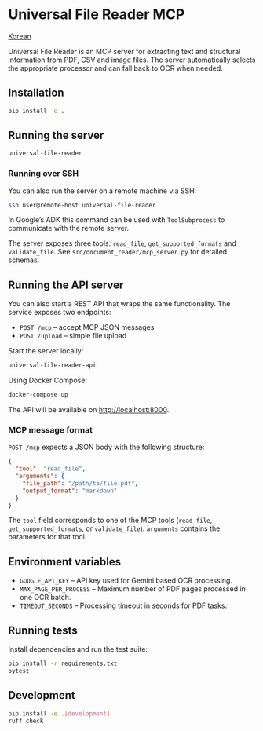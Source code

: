 # Universal File Reader MCP

<p align="right">

  <a href="README_KO.md">Korean</a>

</p>

Universal File Reader is an MCP server for extracting text and structural information from PDF, CSV and image files. The server automatically selects the appropriate processor and can fall back to OCR when needed.

## Installation

```bash
pip install -e .
```

## Running the server

```bash
universal-file-reader
```

### Running over SSH

You can also run the server on a remote machine via SSH:

```bash
ssh user@remote-host universal-file-reader
```

In Google’s ADK this command can be used with `ToolSubprocess` to
communicate with the remote server.

The server exposes three tools: `read_file`, `get_supported_formats` and `validate_file`. See `src/document_reader/mcp_server.py` for detailed schemas.

## Running the API server

You can also start a REST API that wraps the same functionality. The service exposes two endpoints:

- `POST /mcp` – accept MCP JSON messages
- `POST /upload` – simple file upload

Start the server locally:

```bash
universal-file-reader-api
```

Using Docker Compose:

```bash
docker-compose up
```

The API will be available on <http://localhost:8000>.

### MCP message format

`POST /mcp` expects a JSON body with the following structure:

```json
{
  "tool": "read_file",
  "arguments": {
    "file_path": "/path/to/file.pdf",
    "output_format": "markdown"
  }
}
```

The `tool` field corresponds to one of the MCP tools (`read_file`,
`get_supported_formats`, or `validate_file`). `arguments` contains the
parameters for that tool.

## Environment variables

- `GOOGLE_API_KEY` – API key used for Gemini based OCR processing.
- `MAX_PAGE_PER_PROCESS` – Maximum number of PDF pages processed in one OCR batch.
- `TIMEOUT_SECONDS` – Processing timeout in seconds for PDF tasks.

## Running tests

Install dependencies and run the test suite:

```bash
pip install -r requirements.txt
pytest
```

## Development

```bash
pip install -e .[development]
ruff check
```
